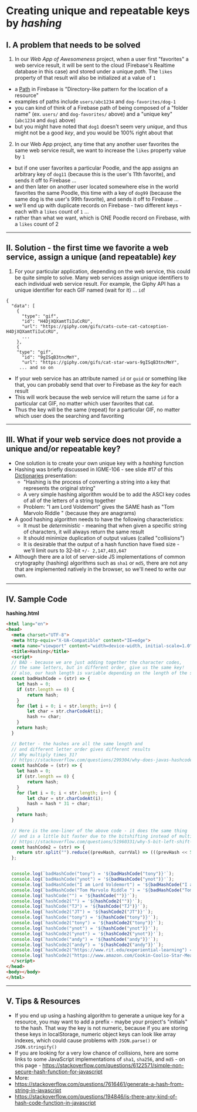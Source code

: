 # Creating unique and repeatable keys by *hashing*


## I. A problem that needs to be solved

1) In our *Web App of Awesomeness* project, when a user first "favorites" a web service result, it will be sent to the cloud (Firebase's Realtime database in this case) and stored under a unique *path*. The `likes` property of that result will also be initialized at a value of `1`
  - a [Path](https://firebase.google.com/docs/reference/rules/rules.Path) in Firebase is "Directory-like pattern for the location of a resource" 
  - examples of paths include `users/abc1234` and `dog-favorites/dog-1` 
  - you can kind of think of a Firebase path of being composed of a "folder name" (ex. `users/` and `dog-favorites/` above) and a "unique key" (`abc1234` and `dog1` above)
  - but you might have noted that `dog1` doesn't seem very *unique*, and thus might not be a good *key*, and you would be 100% right about that

2) In our Web App project, any time that any another user favorites the same web service result, we want to increase the `likes` property value by `1`
  - but if one user favorites a particular Poodle, and the app assigns an arbitrary key of `dog11` (because this is the user's 11th favorite), and sends it off to Firebase ...
  - and then later on another user located somewhere else in the world favorites the same Poodle, this time with a key of `dog99` (because the same dog is the user's 99th favorite), and sends it off to Firebase ...
  - we'll end up with duplicate records on Firebase - two different keys - each with a `likes` count of `1` ...
  - rather than what we want, which is ONE Poodle record on Firebase, with a `likes` count of 2

<hr>


## II. Solution - the first time we favorite a web service, assign a unique (and repeatable) *key*

1) For your particular application, depending on the web service, this could be quite simple to solve. Many web services assign unique identifiers to each individual web service result. For example, the Giphy API has a unique identifier for each GIF named (wait for it) ... `id`!

```
{
  "data": [
    {
      "type": "gif",
      "id": "H4DjXQXamtTiIuCcRU",
      "url": "https://giphy.com/gifs/cats-cute-cat-catception-H4DjXQXamtTiIuCcRU",
      ...
    },
    {
    "type": "gif",
      "id": "9gISqB3tncMmY",
      "url": "https://giphy.com/gifs/cat-star-wars-9gISqB3tncMmY",
     ... and so on
```

- If your web service has an attribute named `id` or `guid` or something like that, you can probably send that over to Firebase as the *key* for each result
- This will work because the web service will return the same `id` for a particular cat GIF, no matter which user favorites that cat.
- Thus the key will be the same (repeat) for a particular GIF, no matter which user does the searching and favoriting

<hr>

## III. What if your web service does not provide a unique and/or repeatable key? 

- One solution is to create your own unique key with a *hashing* function
- Hashing was briefly discussed in IGME-106 - see slide #17 of this [Dictionaries](https://github.com/tonethar/IGME-330-Master/blob/master/presentations/Dictionaries.pdf) presentation:
  - "Hashing is the process of converting a string into a key that represents the original string"
  - A very simple hashing algorithm would be to add the ASCI key codes of all of the letters of a string together
  - Problem: "I am Lord Voldemort" gives the SAME hash as "Tom Marvolo Riddle " (because they are anagrams)
 - A good hashing algorithm needs to have the following characteristics:
   - It must be *deterministic* - meaning that when given a specific string of characters, it will always return the same result
   - It should minimize duplication of output values (called "collisions")
   - It is desirable that the output of a hash function have fixed size - we'll limit ours to 32-bit `+/- 2,147,483,647`
 - Although there are a lot of server-side JS implementations of common crytography (hashing) algorithms such as `sha1` or `md5`, there are not any that are implemented natively in the browser, so we'll need to write our own.

<hr>

## IV. Sample Code

**hashing.html**

```html
<html lang="en">
<head>
  <meta charset="UTF-8">
  <meta http-equiv="X-UA-Compatible" content="IE=edge">
  <meta name="viewport" content="width=device-width, initial-scale=1.0">
  <title>Hashing</title>
  <script>
  // BAD - because we are just adding together the character codes,
  // the same letters, but in different order, give us the same key!
  // also, our hash length is variable depending on the length of the string
  const badHashCode = (str) => {
    let hash = 0;
    if (str.length == 0) {
        return hash;
    }
    for (let i = 0; i < str.length; i++) {
        let char = str.charCodeAt(i);
        hash += char;
    }
    return hash;
  }

  // Better - the hashes are all the same length and
  // and different letter order gives different results
  // Why multiply times 31?
  // https://stackoverflow.com/questions/299304/why-does-javas-hashcode-in-string-use-31-as-a-multiplier
  const hashCode = (str) => {
    let hash = 0;
    if (str.length == 0) {
        return hash;
    }
    for (let i = 0; i < str.length; i++) {
        let char = str.charCodeAt(i);
        hash = hash * 31 + char;
    }
    return hash;
  }

  // Here is the one-liner of the above code - it does the same thing
  // and is a little bit faster due to the bitshifting instead of multiplication
  // https://stackoverflow.com/questions/51960331/why-5-bit-left-shift-in-hashing-function
  const hashCode2 = (str) => {
    return str.split("").reduce((prevHash, currVal) => (((prevHash << 5) - prevHash) + currVal.charCodeAt(0)) | 0, 0);
  };


  console.log(`badHashCode("tony") = '${badHashCode("tony")}'`);
  console.log(`badHashCode("ynot") = '${badHashCode("ynot")}'`);
  console.log(`badHashCode("I am Lord Voldemort") = '${badHashCode("I am Lord Voldemort")}'`);
  console.log(`badHashCode("Tom Marvolo Riddle ") = '${badHashCode("Tom Marvolo Riddle ")}'`);
  console.log(`hashCode("") = '${hashCode("")}'`);
  console.log(`hashCode2("") = '${hashCode2("")}'`);
  console.log(`hashCode("TJ") = '${hashCode("TJ")}'`);
  console.log(`hashCode2("JT") = '${hashCode2("JT")}'`);
  console.log(`hashCode("tony") = '${hashCode("tony")}'`);
  console.log(`hashCode2("tony") = '${hashCode2("tony")}'`);
  console.log(`hashCode("ynot") = '${hashCode("ynot")}'`);
  console.log(`hashCode2("ynot") = '${hashCode2("ynot")}'`);
  console.log(`hashCode("andy") = '${hashCode("andy")}'`);
  console.log(`hashCode2("andy") = '${hashCode2("andy")}'`);
  console.log(`hashCode2("https://www.rit.edu/experiential-learning") = '${hashCode2("https://www.rit.edu/experiential-learning")}'`);
  console.log(`hashCode2("https://www.amazon.com/Cookin-Coolio-Star-Meals-Price/dp/1439117616/") = '${hashCode2("https://www.amazon.com/Cookin-Coolio-Star-Meals-Price/dp/1439117616/")}'`);
  </script>
</head>
<body></body>
</html>
```

<hr>

## V. Tips & Resources

- If you end up using a hashing algorithm to generate a unique key for a resource, you may want to add a prefix - maybe your project's "initials" to the hash. That way the key is not numeric, because if you are storing these keys in localStorage, numeric object keys can look like array indexes, which could cause problems with `JSON.parse()` or `JSON.stringify()`
- If you are looking for a very low chance of collisions, here are some links to some JavaScript implementations of `sha1`, `sha256`, and `md5` - on this page - https://stackoverflow.com/questions/6122571/simple-non-secure-hash-function-for-javascript
- More:
 - https://stackoverflow.com/questions/7616461/generate-a-hash-from-string-in-javascript
 - https://stackoverflow.com/questions/194846/is-there-any-kind-of-hash-code-function-in-javascript

